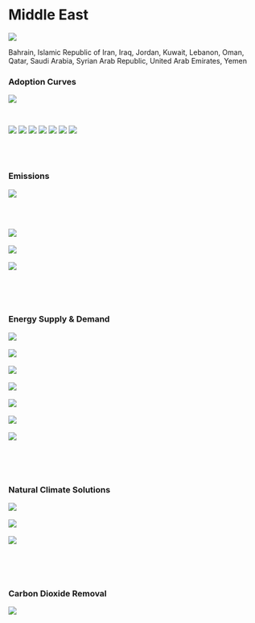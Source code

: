 # Middle East

![](../region%20maps/ME.png)

Bahrain, Islamic Republic of Iran, Iraq, Jordan, Kuwait, Lebanon, Oman, Qatar, Saudi Arabia, Syrian Arab Republic, United Arab Emirates, Yemen

### Adoption Curves

![](../podi/data/figs/scurves-ME)

<br/>

![](./podi/data/figs/scurves_ind-Grid-ME)
![](./podi/data/figs/scurves_ind-Transport-ME)
![](./podi/data/figs/scurves_ind-Buildings-ME)
![](./podi/data/figs/scurves_ind-Industry-ME)
![](./podi/data/figs/scurves_ind-RegenerativeAgriculture-ME)
![](./podi/data/figs/scurves_ind-Forests&Wetlands-ME)
![](./podi/data/figs/scurves_ind-CarbonDioxideRemoval-ME)

<br/><br/>

### Emissions

![](./podi/data/figs/mitigationwedges-ME)

<br/><br/>

![](./podi/data/figs/emissions-ffi_emissions-ME)<br/><br/>
![](./podi/data/figs/emissions-CH4_emissions-ME)<br/><br/>
![](./podi/data/figs/emissions-N2O_emissions-ME)<br/><br/>

<br/><br/>

### Energy Supply & Demand

![](./podi/data/figs/energydemand_pathway-ME)<br/><br/>
![](./podi/data/figs/energysupply_pathway-ME)<br/><br/>
![](./podi/data/figs/electricity_pathway-ME)<br/><br/>
![](./podi/data/figs/elecbysector_pathway-ME)<br/><br/>
![](./podi/data/figs/buildings_pathway-ME)<br/><br/>
![](./podi/data/figs/industry_pathway-ME)<br/><br/>
![](./podi/data/figs/transport_pathway-ME)<br/><br/>

<br/><br/>

### Natural Climate Solutions

![](./podi/data/figs/ra_pathway-ME)<br/><br/>
![](./podi/data/figs/fw_pathway-ME)<br/><br/>
![](./podi/data/figs/afolu_pathway-ME)<br/><br/>

<br/><br/>

### Carbon Dioxide Removal

![](./podi/data/figs/cdr_pathway-ME)<br/><br/>


